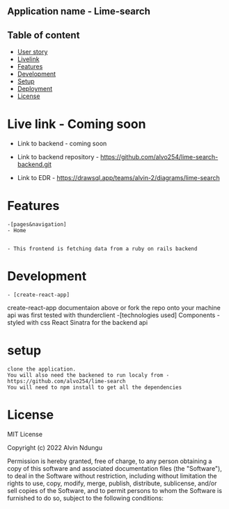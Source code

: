 ## Application name - Lime-search


## Table of content
- [User story](description)
- [Livelink](Link)
- [Features](feature)
- [Development](development)
- [Setup](setup)
- [Deployment](deployment)
- [License](license)



# Live link - Coming soon
 - Link to backend - coming soon
 - Link to backend repository - https://github.com/alvo254/lime-search-backend.git

 - Link to EDR - https://drawsql.app/teams/alvin-2/diagrams/lime-search

# Features
    -[pages&navigation]
    - Home
    

    - This frontend is fetching data from a ruby on rails backend



# Development
    - [create-react-app]
create-react-app documentaion above or fork the repo onto your machine
api was first tested with thunderclient
    -[technologies used]
Components - styled with css
React
Sinatra for the backend api

# setup 
    clone the application.
    You will also need the backened to run localy from - https://github.com/alvo254/lime-search
    You will need to npm install to get all the dependencies


# License
MIT License

Copyright (c) 2022 Alvin Ndungu

Permission is hereby granted, free of charge, to any person obtaining a copy
of this software and associated documentation files (the "Software"), to deal
in the Software without restriction, including without limitation the rights
to use, copy, modify, merge, publish, distribute, sublicense, and/or sell
copies of the Software, and to permit persons to whom the Software is
furnished to do so, subject to the following conditions:
